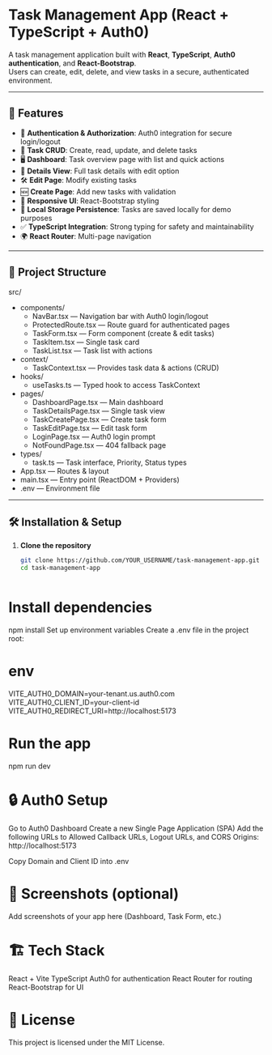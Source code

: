 # Task Management App (React + TypeScript + Auth0)

A task management application built with **React**, **TypeScript**, **Auth0 authentication**, and **React-Bootstrap**.  
Users can create, edit, delete, and view tasks in a secure, authenticated environment.

---

## 🚀 Features
- 🔑 **Authentication & Authorization**: Auth0 integration for secure login/logout  
- 📝 **Task CRUD**: Create, read, update, and delete tasks  
- 🖥 **Dashboard**: Task overview page with list and quick actions  
- 📄 **Details View**: Full task details with edit option  
- 🛠 **Edit Page**: Modify existing tasks  
- 🆕 **Create Page**: Add new tasks with validation  
- 🎨 **Responsive UI**: React-Bootstrap styling  
- 💾 **Local Storage Persistence**: Tasks are saved locally for demo purposes  
- ✅ **TypeScript Integration**: Strong typing for safety and maintainability  
- 🌍 **React Router**: Multi-page navigation  

---

## 📂 Project Structure
src/
- components/
  - NavBar.tsx — Navigation bar with Auth0 login/logout  
  - ProtectedRoute.tsx — Route guard for authenticated pages  
  - TaskForm.tsx — Form component (create & edit tasks)  
  - TaskItem.tsx — Single task card  
  - TaskList.tsx — Task list with actions  
- context/
  - TaskContext.tsx — Provides task data & actions (CRUD)  
- hooks/
  - useTasks.ts — Typed hook to access TaskContext  
- pages/
  - DashboardPage.tsx — Main dashboard  
  - TaskDetailsPage.tsx — Single task view  
  - TaskCreatePage.tsx — Create task form  
  - TaskEditPage.tsx — Edit task form  
  - LoginPage.tsx — Auth0 login prompt  
  - NotFoundPage.tsx — 404 fallback page  
- types/
  - task.ts — Task interface, Priority, Status types  
- App.tsx — Routes & layout  
- main.tsx — Entry point (ReactDOM + Providers)  
- .env — Environment file  




---

## 🛠 Installation & Setup

1. **Clone the repository**
   ```bash
   git clone https://github.com/YOUR_USERNAME/task-management-app.git
   cd task-management-app



# Install dependencies
npm install
Set up environment variables
Create a .env file in the project root:

# env
VITE_AUTH0_DOMAIN=your-tenant.us.auth0.com
VITE_AUTH0_CLIENT_ID=your-client-id
VITE_AUTH0_REDIRECT_URI=http://localhost:5173



# Run the app
npm run dev



# 🔒 Auth0 Setup
Go to Auth0 Dashboard
Create a new Single Page Application (SPA)
Add the following URLs to Allowed Callback URLs, Logout URLs, and CORS Origins:
http://localhost:5173

Copy Domain and Client ID into .env

# 📸 Screenshots (optional)
Add screenshots of your app here (Dashboard, Task Form, etc.)

# 🏗 Tech Stack
React + Vite
TypeScript
Auth0 for authentication
React Router for routing
React-Bootstrap for UI

# 📜 License
This project is licensed under the MIT License.
